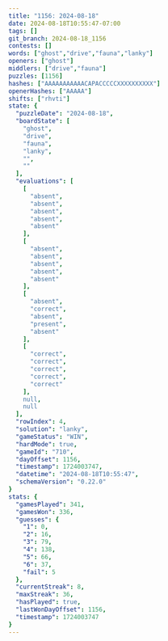 ```yaml
---
title: "1156: 2024-08-18"
date: 2024-08-18T10:55:47-07:00
tags: []
git_branch: 2024-08-18_1156
contests: []
words: ["ghost","drive","fauna","lanky"]
openers: ["ghost"]
middlers: ["drive","fauna"]
puzzles: [1156]
hashes: ["AAAAAAAAAAACAPACCCCCXXXXXXXXXX"]
openerHashes: ["AAAAA"]
shifts: ["rhvti"]
state: {
  "puzzleDate": "2024-08-18",
  "boardState": [
    "ghost",
    "drive",
    "fauna",
    "lanky",
    "",
    ""
  ],
  "evaluations": [
    [
      "absent",
      "absent",
      "absent",
      "absent",
      "absent"
    ],
    [
      "absent",
      "absent",
      "absent",
      "absent",
      "absent"
    ],
    [
      "absent",
      "correct",
      "absent",
      "present",
      "absent"
    ],
    [
      "correct",
      "correct",
      "correct",
      "correct",
      "correct"
    ],
    null,
    null
  ],
  "rowIndex": 4,
  "solution": "lanky",
  "gameStatus": "WIN",
  "hardMode": true,
  "gameId": "710",
  "dayOffset": 1156,
  "timestamp": 1724003747,
  "datetime": "2024-08-18T10:55:47",
  "schemaVersion": "0.22.0"
}
stats: {
  "gamesPlayed": 341,
  "gamesWon": 336,
  "guesses": {
    "1": 0,
    "2": 16,
    "3": 79,
    "4": 138,
    "5": 66,
    "6": 37,
    "fail": 5
  },
  "currentStreak": 8,
  "maxStreak": 36,
  "hasPlayed": true,
  "lastWonDayOffset": 1156,
  "timestamp": 1724003747
}
---
```

<!-- more -->
